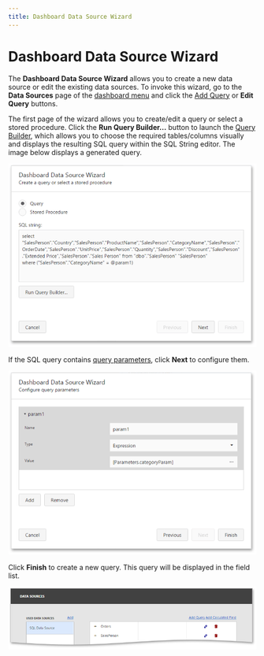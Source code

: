 ```yaml
---
title: Dashboard Data Source Wizard
---
```

# Dashboard Data Source Wizard
The **Dashboard Data Source Wizard** allows you to create a new data source or edit the existing data sources. To invoke this wizard, go to the **Data Sources** page of the [dashboard menu](../../../../../dashboard-for-web/articles/web-dashboard-designer-mode/ui-elements/dashboard-menu.md) and click the [Add Query](../../../../../dashboard-for-web/articles/web-dashboard-designer-mode/providing-data/working-with-sql-data-sources/manage-sql-queries.md) or **Edit Query** buttons.

The first page of the wizard allows you to create/edit a query or select a stored procedure. Click the **Run Query Builder...** button to launch the [Query Builder](../../../../../dashboard-for-web/articles/web-dashboard-designer-mode/providing-data/working-with-sql-data-sources/query-builder.md), which allows you to choose the required tables/columns visually and displays the resulting SQL query within the SQL String editor. The image below displays a generated query.

![wdd-configure-query-parameters](../../../../images/Img124954.png)

If the SQL query contains [query parameters](../../../../../dashboard-for-web/articles/web-dashboard-designer-mode/providing-data/working-with-sql-data-sources/pass-query-parameters.md), click **Next** to configure them.

![wdd-configure-query-param-page2](../../../../images/Img124955.png)

Click **Finish** to create a new query. This query will be displayed in the field list.

![wdd-display-new-query](../../../../images/Img125566.png)